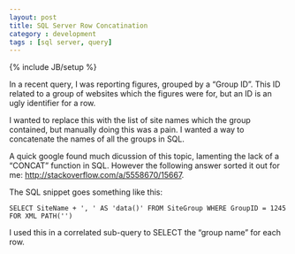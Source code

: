 ```yaml
---
layout: post
title: SQL Server Row Concatination
category : development
tags : [sql server, query]
---
```

{% include JB/setup %}

In a recent query, I was reporting figures, grouped by a “Group ID”. This ID related to a group of websites which the figures were for, but an ID is an ugly identifier for a row.

I wanted to replace this with the list of site names which the group contained, but manually doing this was a pain. I wanted a way to concatenate the names of all the groups in SQL.

A quick google found much dicussion of this topic, lamenting the lack of a “CONCAT” function in SQL. However the following answer sorted it out for me: http://stackoverflow.com/a/5558670/15667.

The SQL snippet goes something like this:

    SELECT SiteName + ', ' AS 'data()' FROM SiteGroup WHERE GroupID = 1245 FOR XML PATH('') 

I used this in a correlated sub-query to SELECT the “group name” for each row.